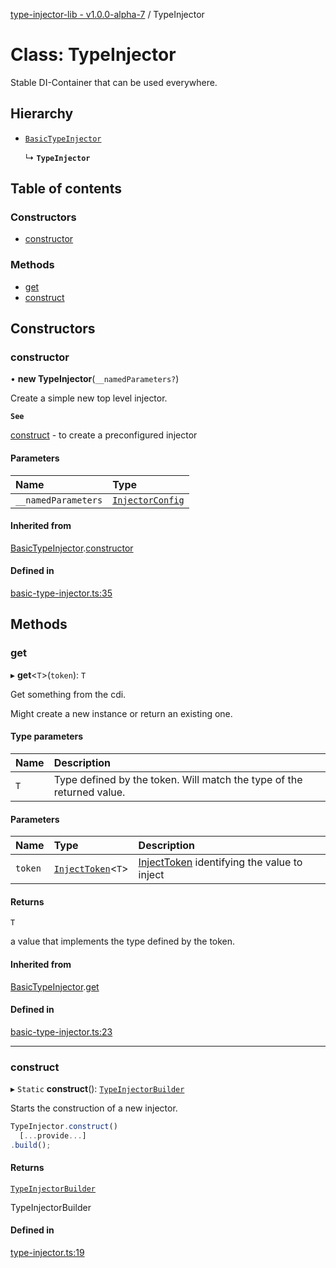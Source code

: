 [type-injector-lib - v1.0.0-alpha-7](../README.md) / TypeInjector

# Class: TypeInjector

Stable DI-Container that can be used everywhere.

## Hierarchy

- [`BasicTypeInjector`](BasicTypeInjector.md)

  ↳ **`TypeInjector`**

## Table of contents

### Constructors

- [constructor](TypeInjector.md#constructor)

### Methods

- [get](TypeInjector.md#get)
- [construct](TypeInjector.md#construct)

## Constructors

### constructor

• **new TypeInjector**(`__namedParameters?`)

Create a simple new top level injector.

**`See`**

[construct](TypeInjector.md#construct) - to create a preconfigured injector

#### Parameters

| Name | Type |
| :------ | :------ |
| `__namedParameters` | [`InjectorConfig`](../interfaces/InjectorConfig.md) |

#### Inherited from

[BasicTypeInjector](BasicTypeInjector.md).[constructor](BasicTypeInjector.md#constructor)

#### Defined in

[basic-type-injector.ts:35](https://github.com/e-hein/type-injector-lib/blob/447ba03/src/basic-type-injector.ts#L35)

## Methods

### get

▸ **get**<`T`\>(`token`): `T`

Get something from the cdi.

Might create a new instance or return an existing one.

#### Type parameters

| Name | Description |
| :------ | :------ |
| `T` | Type defined by the token. Will match the type of the returned value. |

#### Parameters

| Name | Type | Description |
| :------ | :------ | :------ |
| `token` | [`InjectToken`](../README.md#injecttoken)<`T`\> | [InjectToken](../README.md#injecttoken) identifying the value to inject |

#### Returns

`T`

a value that implements the type defined by the token.

#### Inherited from

[BasicTypeInjector](BasicTypeInjector.md).[get](BasicTypeInjector.md#get)

#### Defined in

[basic-type-injector.ts:23](https://github.com/e-hein/type-injector-lib/blob/447ba03/src/basic-type-injector.ts#L23)

___

### construct

▸ `Static` **construct**(): [`TypeInjectorBuilder`](TypeInjectorBuilder.md)

Starts the construction of a new injector.

```typescript
TypeInjector.construct()
  [...provide...]
.build();
```

#### Returns

[`TypeInjectorBuilder`](TypeInjectorBuilder.md)

TypeInjectorBuilder

#### Defined in

[type-injector.ts:19](https://github.com/e-hein/type-injector-lib/blob/447ba03/src/type-injector.ts#L19)
